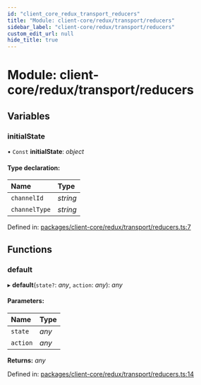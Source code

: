 ```yaml
---
id: "client_core_redux_transport_reducers"
title: "Module: client-core/redux/transport/reducers"
sidebar_label: "client-core/redux/transport/reducers"
custom_edit_url: null
hide_title: true
---
```


# Module: client-core/redux/transport/reducers

## Variables

### initialState

• `Const` **initialState**: *object*

#### Type declaration:

Name | Type |
:------ | :------ |
`channelId` | *string* |
`channelType` | *string* |

Defined in: [packages/client-core/redux/transport/reducers.ts:7](https://github.com/xr3ngine/xr3ngine/blob/5a0f83ed8/packages/client-core/redux/transport/reducers.ts#L7)

## Functions

### default

▸ **default**(`state?`: *any*, `action`: *any*): *any*

#### Parameters:

Name | Type |
:------ | :------ |
`state` | *any* |
`action` | *any* |

**Returns:** *any*

Defined in: [packages/client-core/redux/transport/reducers.ts:14](https://github.com/xr3ngine/xr3ngine/blob/5a0f83ed8/packages/client-core/redux/transport/reducers.ts#L14)
